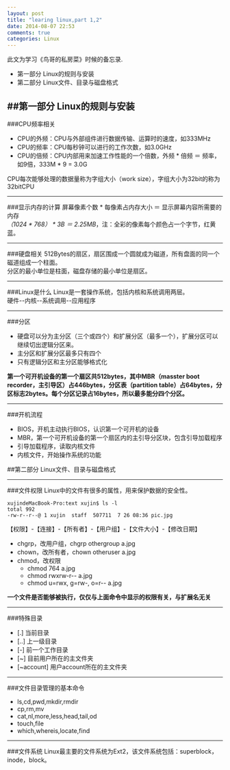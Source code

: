 ```yaml
---
layout: post
title: "learing linux,part 1,2"
date: 2014-08-07 22:53
comments: true
categories: Linux
---
```


此文为学习《鸟哥的私房菜》时候的备忘录.

- 第一部分 Linux的规则与安装
- 第二部分 Linux文件、目录与磁盘格式
<!--more-->


##第一部分 Linux的规则与安装
---
###CPU频率相关
- CPU的外频：CPU与外部组件进行数据传输、运算时的速度，如333MHz
- CPU的频率：CPU每秒钟可以进行的工作次数，如3.0GHz
- CPU的倍频：CPU内部用来加速工作性能的一个倍数，外频 * 倍频 ＝ 频率，如9倍，333M * 9 = 3.0G

CPU每次能够处理的数据量称为字组大小（work size），字组大小为32bit的称为32bitCPU


---
###显示内存的计算
屏幕像素个数 * 每像素占内存大小 ＝ 显示屏幕内容所需要的内存      
*（1024 * 768） * 3B ＝ 2.25MB*，注：全彩的像素每个颜色占一个字节，红黄蓝。

---
###硬盘相关
512Bytes的扇区，扇区围成一个圆就成为磁道，所有盘面的同一个磁道组成一个柱面。     
分区的最小单位是柱面，磁盘存储的最小单位是扇区。

---
###Linux是什么
Linux是一套操作系统，包括内核和系统调用两层。    
硬件--内核--系统调用--应用程序

---
###分区
- 硬盘可以分为主分区（三个或四个）和扩展分区（最多一个），扩展分区可以继续切出逻辑分区来。
- 主分区和扩展分区最多只有四个
- 只有逻辑分区和主分区能够格式化

**第一个可开机设备的第一个扇区共512bytes，其中MBR（masster boot recorder，主引导区）占446bytes，分区表（partition table）占64bytes，分区标志2bytes。每个分区记录占16bytes，所以最多能分四个分区。**


---
###开机流程
- BIOS，开机主动执行BIOS，认识第一个可开机的设备
- MBR，第一个可开机设备的第一个扇区内的主引导分区块，包含引导加载程序
- 引导加载程序，读取内核文件
- 内核文件，开始操作系统的功能





##第二部分 Linux文件、目录与磁盘格式

---
###文件权限
Linux中的文件有很多的属性，用来保护数据的安全性。

	xujindeMacBook-Pro:text xujin$ ls -l
	total 992
	-rw-r--r--@ 1 xujin  staff  507711  7 26 08:36 pic.jpg
【权限】-【连接】-【所有者】-【用户组】-【文件大小】-【修改日期】

- chgrp，改用户组，chgrp othergroup a.jpg
- chown，改所有者，chown otheruser a.jpg
- chmod，改权限
	- chmod 764 a.jpg
	- chmod rwxrw-r-- a.jpg
	- chmod u=rwx, g=rw-, o=r-- a.jpg
	
**一个文件是否能够被执行，仅仅与上面命令中显示的权限有关，与扩展名无关**

---
###特殊目录
>
- [.]   当前目录
- [..]  上一级目录
- [-]   前一个工作目录
- [~]   目前用户所在的主文件夹
- [~account] 用户account所在的主文件夹


---
###文件目录管理的基本命令
- ls,cd,pwd,mkdir,rmdir
- cp,rm,mv
- cat,nl,more,less,head,tail,od
- touch,file
- which,whereis,locate,find

---
###文件系统
Linux最主要的文件系统为Ext2，该文件系统包括：superblock，inode，block。


